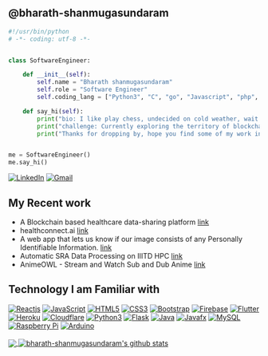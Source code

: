 ## @bharath-shanmugasundaram

```python
#!/usr/bin/python
# -*- coding: utf-8 -*-


class SoftwareEngineer:

    def __init__(self):
        self.name = "Bharath shanmugasundaram"
        self.role = "Software Engineer"
        self.coding_lang = ["Python3", "C", "go", "Javascript", "php", "HTML","CSS"]

    def say_hi(self):
        print("bio: I like play chess, undecided on cold weather, wait wrong site... I'm a software engineer.")
        print("challenge: Currently exploring the territory of blockchain and ai.")
        print("Thanks for dropping by, hope you find some of my work interesting.")


me = SoftwareEngineer()
me.say_hi()
```
[![LinkedIn](https://img.shields.io/badge/-LinkedIn-blue?style=social&logo=linkedin&link=https://www.linkedin.com/in/bharath-s88/)](https://www.linkedin.com/in/bharath-s88/)
[![Gmail](https://img.shields.io/badge/-Gmail-red?style=social&logo=gmail&link=mailto:sb88harath8@gmail.com)](mailto:sb88harath8@gmail.com)

## My Recent work

- A Blockchain based healthcare data-sharing platform [link](https://github.com/0xAdityaSingh/EHR-Hyperledger)
- healthconnect.ai [link](https://github.com/0xAdityaSingh/healthconnect.ai)
- A web app that lets us know if our image consists of any Personally Identifiable Information. [link](https://www.youtube.com/watch?v=leNQMczbnTs)
- Automatic SRA Data Processing on IIITD HPC [link](https://sites.google.com/iiitd.ac.in/sraautomation/home)
- AnimeOWL - Stream and Watch Sub and Dub Anime [link](https://bharath-shanmugasundaram.github.io/AnimeOWL/)

## Technology I am Familiar with

[![Reactjs](https://img.shields.io/badge/-ReactJS-black?style=social&logo=react&link=https://github.com/bharath-shanmugasundaram/)](https://github.com/bharath-shanmugasundaram/)
[![JavaScript](https://img.shields.io/badge/-JavaScript-green?style=social&logo=javascript&link=https://github.com/bharath-shanmugasundaram/)](https://github.com/bharath-shanmugasundaram/)
[![HTML5](https://img.shields.io/badge/-HTML5-E34F26?style=social&logo=html5&link=https://github.com/bharath-shanmugasundaram/)](https://github.com/bharath-shanmugasundaram/)
[![CSS3](https://img.shields.io/badge/-CSS3-1572B6?style=social&logo=css3&link=https://github.com/bharath-shanmugasundaram/)](https://github.com/bharath-shanmugasundaram/)
[![Bootstrap](https://img.shields.io/badge/-Bootstrap-563D7C?style=social&logo=bootstrap&link=https://github.com/bharath-shanmugasundaram/)](https://github.com/bharath-shanmugasundaram/)
[![Firebase](https://img.shields.io/badge/-Firebase-blue?style=social&logo=firebase&link=https://github.com/bharath-shanmugasundaram/)](https://github.com/bharath-shanmugasundaram/)
[![Flutter](https://img.shields.io/badge/-Flutter-blue?style=social&logo=flutter&link=https://github.com/bharath-shanmugasundaram/)](https://github.com/bharath-shanmugasundaram/)
[![Heroku](https://img.shields.io/badge/-Heroku-430098?style=social&logo=heroku&link=https://github.com/bharath-shanmugasundaram/)](https://github.com/bharath-shanmugasundaram/)
[![Cloudflare](https://img.shields.io/badge/-Cloudflare-430098?style=social&logo=cloudflare&link=https://github.com/bharath-shanmugasundaram/)](https://github.com/bharath-shanmugasundaram/)
[![Python3](https://img.shields.io/badge/-Python3-green?style=social&logo=python&link=https://github.com/bharath-shanmugasundaram/)](https://github.com/bharath-shanmugasundaram/)
[![Flask](https://img.shields.io/badge/-Flask-grey?style=social&logo=flask&link=https://github.com/bharath-shanmugasundaram/)](https://github.com/bharath-shanmugasundaram/)
[![Java](https://img.shields.io/badge/-Java-orange?style=social&logo=java&link=https://github.com/bharath-shanmugasundaram/)](https://github.com/bharath-shanmugasundaram/)
[![Javafx](https://img.shields.io/badge/-JavaFX-blue?style=social&logo=java&link=https://github.com/bharath-shanmugasundaram/)](https://github.com/bharath-shanmugasundaram/)
[![MySQL](https://img.shields.io/badge/-MySQL-violet?style=social&logo=mysql&link=https://github.com/bharath-shanmugasundaram/)](https://github.com/bharath-shanmugasundaram/)
[![Raspberry Pi](https://img.shields.io/badge/-Raspberry%20Pi-C51A4A?style=social&logo=Raspberry-Pi&link=https://github.com/bharath-shanmugasundaram/)](https://github.com/bharath-shanmugasundaram/)
[![Arduino](https://img.shields.io/badge/-Arduino-black?style=social&logo=Arduino&link=https://github.com/bharath-shanmugasundaram/)](https://github.com/bharath-shanmugasundaram/)
<br />
<br />
<a href="https://gitstats.me/bharath-shanmugasundaram">
  <img align="center" src="https://github-readme-stats.vercel.app/api/top-langs/?username=bharath-shanmugasundaram&count_private=true&theme=dark&title_color=89CFF0&hide=html,c%23" />
</a>
<a href="https://gitstats.me/bharath-shanmugasundaram">
  <img align="center" src="https://github-readme-stats.vercel.app/api?username=bharath-shanmugasundaram&show_icons=true&count_private=true&theme=dark&title_color=89CFF0&line_height=40" alt="bharath-shanmugasundaram's github stats" />
</a>
<br />
